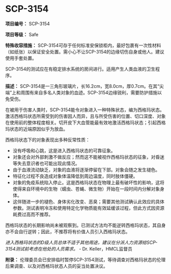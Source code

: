 # SCP-3154
                        


**项目编号：** SCP-3154

**项目等级：** Safe

**特殊收容措施：** SCP-3154可存于任何标准安保锁柜内，最好包裹有一次性材料（如纸张）以保证安全处置。需小心不让SCP-3154的边缘切伤自身或他人。建议使用手套处置。

SCP-3154的测试应在有稳定排水系统的房间进行。适用产生人类血液的卫生程序。

**描述：** SCP-3154是一三角形玻璃片，长16.2cm，宽8.0cm，厚0.7cm。在其“尖端”上和周围有来自多名人类对象的血迹。SCP-3154边缘锐利，需要防护措施以免受伤。

在被用于伤害人类时，SCP-3154能令对象进入一种特殊状态，编为西格玛状态。激活西格玛状态所需受到的伤害因人而异，且与所受伤害的位置、切口深度、对象在使用前的整体程度相关。切开皮下大血管能最有效地激活西格玛状态；引起西格玛状态的近端原因似乎为放血。

西格玛状态下的对象表现出多种反常性质：

- 没有呼吸和心跳，这是进入西格玛状态的可靠征象。
- 对象还会对外部刺激不做反应；然而这不能被视作西格玛状态的征象，对昏迷等失去意识者也可能出现此情况。
- 由于血液流动缺乏，对象的血液将逐渐停留在下部。对象会随之发生褪色。
- 特征化过程不良造成对象体温降低到周边温度，同时肢体僵硬。
- 对象的免疫系统陷入停止。这是西格玛状态在物理上最有破坏性的影响，这将使得来自环境中的生物（蠕虫、苍蝇、微生物）开始在一段时间内分解对象身体。
- 这伴随进一步的褪色、身体劣化改变、恶臭；需要其他测试确认此效应的具体参数。测试表明冷冻和使用特定化学物质能有效延缓该过程，但此方式因资源耗费过高而不推荐。

西格玛状态的长期影响尚未被观察到。已测试方法均不能逆转西格玛状态，其自身亦不会自行逆转；因此，不推荐将有价值人员引入西格玛状态。

*进入西格玛状态的D级人员总体不适于其他用途，建议在分派人力资源给SCP-3154测试前考虑在他处的人员需求。* - Dr. Keller，HMCL监督员

**附录：** 伦理委员会已安排临时暂停SCP-3154测试，等待调查对西格玛状态的伦理后果调查、以及对西格玛状态人员的妥当处置决议。



                    